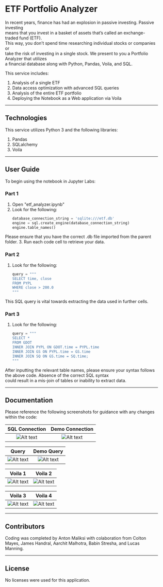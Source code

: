# ETF Portfolio Analyzer

In recent years, finance has had an explosion in passive investing. Passive investing <br> means that you invest in a basket of assets that’s called an exchange-traded fund (ETF). <br> This way, you don’t spend time researching individual stocks or companies or <br> take the risk of investing in a single stock. We present to you a Portfolio Analyzer that utilizes <br> a financial database along with Python, Pandas, Voila, and SQL.

This service includes:
1. Analysis of a single ETF
2. Data access optimization with advanced SQL queries
3. Analysis of the entire ETF portfolio
4. Deploying the Notebook as a Web application via Voila

---

## Technologies

This service utilizes Python 3 and the following libraries:
1. Pandas
2. SQLalchemy
3. Voila

---

## User Guide

To begin using the notebook in Jupyter Labs:

### Part 1
1. Open "etf_analyzer.ipynb"
2. Look for the following:
    ```python
    database_connection_string = 'sqlite:///etf.db'
    engine = sql.create_engine(database_connection_string)
    engine.table_names()
    ```
Please ensure that you have the correct .db file imported from the parent folder.
3. Run each code cell to retrieve your data.

### Part 2
1. Look for the following:
    ```python
    query = """
    SELECT time, close
    FROM PYPL
    WHERE close > 200.0
    """
    ```
This SQL query is vital towards extracting the data used in further cells.

### Part 3
1. Look for the following:
    ```python
    query = """
    SELECT *
    FROM GDOT 
    INNER JOIN PYPL ON GDOT.time = PYPL.time
    INNER JOIN GS ON PYPL.time = GS.time
    INNER JOIN SQ ON GS.time = SQ.time;
    """
    ```
After inputting the relevant table names, please ensure your syntax follows the above code. Absence of the correct SQL syntax <br> could result in a mis-join of tables or inability to extract data.

---

## Documentation
Please reference the following screenshots for guidance with any changes within the code:

SQL Connection                        |  Demo Connection
:------------------------------------:|:------------------------:
![Alt text](url)                      |  ![Alt text](url)

Query                                 |  Demo Query
:------------------------------------:|:------------------------:
![Alt text](url)                      |  ![Alt text](url)

Voila 1                               |  Voila 2
:------------------------------------:|:------------------------:
![Alt text](url)                      |  ![Alt text](url)

Voila 3                               |  Voila 4
:------------------------------------:|:------------------------:
![Alt text](url)                      |  ![Alt text](url)

---

## Contributors
Coding was completed by Anton Maliksi with colaboration from Colton Mayes, James Handral, Aarchit Malhotra, Babin Stresha, and Lucas Manning.

---

## License
No licenses were used for this application.